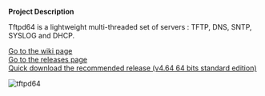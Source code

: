 **Project Description** 

Tftpd64 is a lightweight multi-threaded set of servers : TFTP, DNS, SNTP, SYSLOG and DHCP.

>
 [Go to the wiki page](https://github.com/PJO2/tftpd64/wiki)  
 [Go to the releases page](https://github.com/kr105/tftpd64/releases)  
 [Quick download the recommended release (v4.64 64 bits standard edition)](https://github.com/kr105/tftpd64/releases/download/v4.64/tftpd64-x64-v4.64.zip)  



![tftpd64](https://github.com/kr105/tftpd64/raw/master/images/Documentation_tftpd32.jpg)
